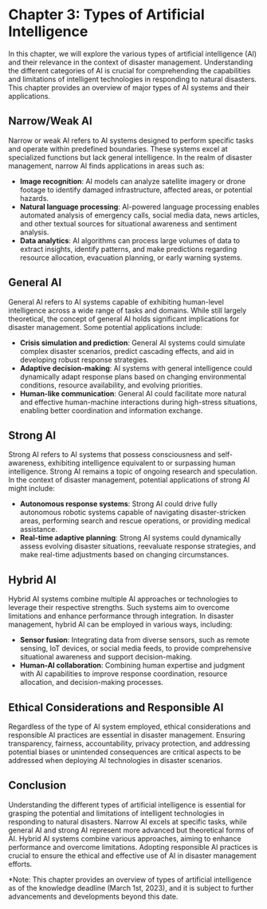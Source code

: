 Chapter 3: Types of Artificial Intelligence
===========================================

In this chapter, we will explore the various types of artificial intelligence (AI) and their relevance in the context of disaster management. Understanding the different categories of AI is crucial for comprehending the capabilities and limitations of intelligent technologies in responding to natural disasters. This chapter provides an overview of major types of AI systems and their applications.

Narrow/Weak AI
--------------

Narrow or weak AI refers to AI systems designed to perform specific tasks and operate within predefined boundaries. These systems excel at specialized functions but lack general intelligence. In the realm of disaster management, narrow AI finds applications in areas such as:

* **Image recognition**: AI models can analyze satellite imagery or drone footage to identify damaged infrastructure, affected areas, or potential hazards.
* **Natural language processing**: AI-powered language processing enables automated analysis of emergency calls, social media data, news articles, and other textual sources for situational awareness and sentiment analysis.
* **Data analytics**: AI algorithms can process large volumes of data to extract insights, identify patterns, and make predictions regarding resource allocation, evacuation planning, or early warning systems.

General AI
----------

General AI refers to AI systems capable of exhibiting human-level intelligence across a wide range of tasks and domains. While still largely theoretical, the concept of general AI holds significant implications for disaster management. Some potential applications include:

* **Crisis simulation and prediction**: General AI systems could simulate complex disaster scenarios, predict cascading effects, and aid in developing robust response strategies.
* **Adaptive decision-making**: AI systems with general intelligence could dynamically adapt response plans based on changing environmental conditions, resource availability, and evolving priorities.
* **Human-like communication**: General AI could facilitate more natural and effective human-machine interactions during high-stress situations, enabling better coordination and information exchange.

Strong AI
---------

Strong AI refers to AI systems that possess consciousness and self-awareness, exhibiting intelligence equivalent to or surpassing human intelligence. Strong AI remains a topic of ongoing research and speculation. In the context of disaster management, potential applications of strong AI might include:

* **Autonomous response systems**: Strong AI could drive fully autonomous robotic systems capable of navigating disaster-stricken areas, performing search and rescue operations, or providing medical assistance.
* **Real-time adaptive planning**: Strong AI systems could dynamically assess evolving disaster situations, reevaluate response strategies, and make real-time adjustments based on changing circumstances.

Hybrid AI
---------

Hybrid AI systems combine multiple AI approaches or technologies to leverage their respective strengths. Such systems aim to overcome limitations and enhance performance through integration. In disaster management, hybrid AI can be employed in various ways, including:

* **Sensor fusion**: Integrating data from diverse sensors, such as remote sensing, IoT devices, or social media feeds, to provide comprehensive situational awareness and support decision-making.
* **Human-AI collaboration**: Combining human expertise and judgment with AI capabilities to improve response coordination, resource allocation, and decision-making processes.

Ethical Considerations and Responsible AI
-----------------------------------------

Regardless of the type of AI system employed, ethical considerations and responsible AI practices are essential in disaster management. Ensuring transparency, fairness, accountability, privacy protection, and addressing potential biases or unintended consequences are critical aspects to be addressed when deploying AI technologies in disaster scenarios.

Conclusion
----------

Understanding the different types of artificial intelligence is essential for grasping the potential and limitations of intelligent technologies in responding to natural disasters. Narrow AI excels at specific tasks, while general AI and strong AI represent more advanced but theoretical forms of AI. Hybrid AI systems combine various approaches, aiming to enhance performance and overcome limitations. Adopting responsible AI practices is crucial to ensure the ethical and effective use of AI in disaster management efforts.

\*Note: This chapter provides an overview of types of artificial intelligence as of the knowledge deadline (March 1st, 2023), and it is subject to further advancements and developments beyond this date.
